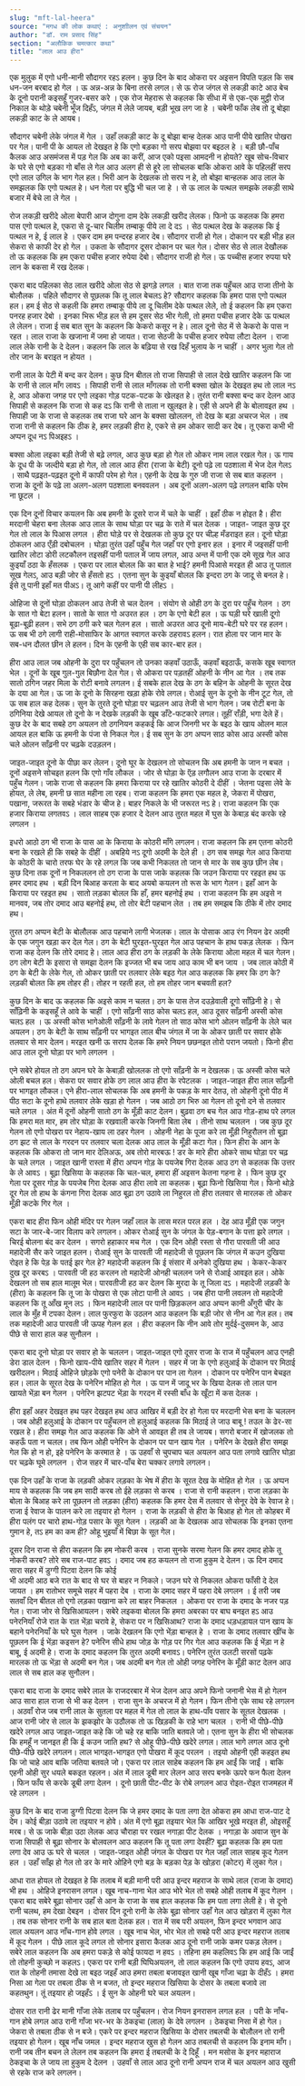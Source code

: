 ```yaml
---
slug: "mft-lal-heera"
source: "मगध की लोक कथाएं : अनुशाीलन एवं संचयन"
author: "डॉ. राम प्रसाद सिंह"
section: "अलौकिक चमत्‍कार कथा"
title: "लाल आउ हीरा"
---
```

एक मुलुक में एगो धनी-मानी सौदागर रहऽ हलन। कुछ दिन के बाद ओकरा पर अइसन विपति पड़ल कि सब धन-जन बरबाद हो गेल । ऊ अन्न-अन्न के बिना तरसे लगल। से ऊ रोज जंगल से लकड़ी काटे आउ बेच के दूनो परानी कइसहूँ गुजर-बसर करे । एक रोज मेहरारू से कहलक कि सीधा में से एक-एक मुट्ठी रोज निकाल के थोड़े चबेनी भूँज दिहँऽ, जंगल में लेले जायब, बड़ी भूख लग जा हे । चबेनी फाँक लेब तो दू बोझा लकड़ी काट के ले आयब। 

सौदागर चबेनी लेके जंगल में गेल । उहाँ लकड़ी काट के दू बोझा बान्ह देलक आउ पानी पीये खातिर पोखरा पर गेल। पानी पी के आयल तो देखइत हे कि एगो बड़का गो सरप बोझवा पर बइठल हे । बड़ी छौ-पाँच कैलक आउ असमंजस में पड़ गेल कि अब का करीं, आज एको पइसा आमदनी न होयते? खूब सोच-विचार के घरे से एगो बड़का गो बाँस ले गेल आउ अलग ही से हूरे ला सोचलक बाकि ओकरा आवे के पहिलहीं सरप एगो लाल उगिल के भाग गेल हल। भिरी आन के देखलक तो सरप न हे, तो बोझा बान्हलक आउ लाल के समझलक कि एगो पत्थल हे। धन गेला पर बुद्धि भी चल जा हे । से ऊ लाल के पत्थल समझके लकड़ी साथे बजार में बेचे ला ले गेल । 

रोज लकड़ी खरीदे ओला बेपारी आज दोगुना दाम देके लकड़ी खरीद लेलक। फिनो ऊ कहलक कि हमरा पास एगो पत्थल हे, एकरा से दू-चार चिलीम तम्बाकू पीये ला दे दऽ । सेठ पत्थल देख के कहलक कि ई पत्थल न हे, ई लाल हे । एकर दाम हम पन्दरह हजार देब। सौदागर राजी हो गेल। दोकान पर बड़ी भीड़ हल सेकरा से काफी देर हो गेल । उकता के सौदागर दूसर दोकान पर चल गेल। दोसर सेठ से लाल देखौलक तो ऊ कहलक कि हम एकरा पचीस हजार रुपेया देबो। सौदागर राजी हो गेल। ऊ पच्चीस हजार रुपया घरे लान के बकसा में रख देलक। 

एकरा बाद पहिलका सेठ लाल खरीदे ओला सेठ से झगड़े लगल । बात राजा तक पहुँचल आउ राजा तीनो के बोलौलक । पहिले सौदागर से पूछलक कि तू लाल बेचलऽ हे? सौदागर कहलक कि हमरा पास एगो पत्थल हल। हम ई सेठ से कहली कि हमरा तम्बाकू पीये ला दू चिलीम देके पत्थल लेले, तो ई कहलन कि हम एकरा पनरह हजार देबो । इनका भिरू भीड़ हल से हम दूसर सेठ भीर गेली, तो हमरा पचीस हजार देके ऊ पत्थल ले लेलन। राजा ई सब बात सुन के कहलन कि केकरो कसूर न हे। लाल दूनो सेठ में से केकरो के पास न रहत । लाल राजा के खजाना में जमा हो जायत। राजा सेठजी के पचीस हजार रुपेया लौटा देलन । राजा लाल लेके रानी के दे देलन। कहलन कि लाल के बढ़िया से रख दिहँ भुलाय के न चाहीं । अगर भुला गेल तो तोर जान के बराइत न होयत । 

रानी लाल के पेटी में बन्द कर देलन। कुछ दिन बीतल तो राजा सिपाही से लाल देखे खातिर कहलन कि जा के रानी से लाल माँग लावऽ । सिपाही रानी से लाल माँगलक तो रानी बक्सा खोल के देखइत हथ तो लाल नऽ हे, आउ ओकरा जगह पर एगो लइका गोड़ पटक-पटक के खेलइत हे। तुरंत रानी बक्सा बन्द कर देलन आउ सिपाही से कहलन कि राजा से कह दऽ कि रानी से ताला न खुलइत हे। एही से अपने ही के बोलावइत हथ । सिपाही जा के राजा से कहलक तब राजा घरे आन के बक्सा खोललन, तो देख के बड़ा अचरज भेल । तब राजा रानी से कहलन कि ठीक हे, हमर लड़की हीरा हे, एकरे से हम ओकर सादी कर देब। तू एकरा कभी भी अप्पन दूध नऽ पिअइहऽ । 

बक्सा ओला लइका बड़ी तेजी से बढ़े लगल, आउ कुछ बड़ा हो गेल तो ओकर नाम लाल रखल गेल। ऊ गाय के दूध पी के जल्दीये बड़ा हो गेल, तो लाल आउ हीरा (राजा के बेटी) दूनो पढ़े ला पठशाला में भेज देल गेलऽ । साथै पढ़इत-पढ़इत दूनो में काफी परेम हो गेल। एहनी के देख के गुरु जी राजा से सब बात कहलन । राजा के दूनों के पढ़े ला अलग-अलग पठशाला बनववलन । अब दूनों अलग-अलग पढ़े लगलन बाकि परेम ना छूटल । 

एक दिन दूनों विचार कयलन कि अब हमनी के दूसरे राज में चले के चाहीं । इहाँ ठीक न होइत है। हीरा मरदानी चेहरा बना लेलक आउ लाल के साथ घोड़ा पर चढ़ के राते में चल देलक । जाइत- जाइत कुछ दूर गेल तो लाल के पिआस लगल । हीरा घोड़े पर से देखलक तो कुछ दूर पर चील्ह मँडराइत हल। दूनो घोड़ा ठोकलन आउ एँड़ी दबोचलन । घोड़ा तुरंत उहाँ पहुँच गेल जहाँ पर एगो इनार हल । इनार में जइसहीं पानी खातिर लोटा डोरी लटकौलन तइसहीं पानी पताल में जाय लगल, आउ अन्त में पानी एक दमे सूख गेल आउ कुइयाँ ठठा के हँसलक । एकरा पर लाल बोलल कि का बात हे भाई? हमनी पिआसे मरइत ही आउ तू पताल सूख गेलऽ, आउ बड़ी जोर से हँसतो हऽ । एतना सुन के कुइयाँ बोलल कि इन्दरा ठग के जादू से बनल हे। ईसे तू पानी इहाँ मत पीअऽ। तू आगे कहीं पर पानी पी लीहऽ । 

ओहिजा से दूनों घोड़ा ठोकलन आउ तेजी से चल देलन । संयोग से ओही ठग के दुरा पर पहुँच गेलन । ठग के सात गो बेटा हलन। सातो के सात गो अउरत हल । ठग के एगो बेटी हल । ऊ घड़ी घरे खाली दूगो बूढा-बूढ़ी हलन। सभे ठग ठगी करे चल गेलन हल । सातो अउरत आउ दूनो माय-बेटी घरे पर रह हलन। ऊ सब भी ठगे लागी राही-मोसाफिर के आगत स्वागत करके ठहरावऽ हलन। रात होला पर जान मार के सब-धन दौलत छीन ले हलन। दिन के एहनी के एही सब कार-बार हल। 

हीरा आउ लाल जब ओहनी के दुरा पर पहुँचलन तो उनका कहवाँ उठाऊँ, कहवाँ बइठाऊँ, कसके खूब स्वागत भेल । दूनों के खूब गुल-गुल बिछौना देल गेल। से ओकरा पर पड़तहीं ओहनी के नीन आ गेल । तब तक सातो ठगिन जहर मिला के रोटी बनावे लगलन। ई सबके हाल देख के ठग के बहिन के ओहनी के सूरत देख के दया आ गेल। ऊ जा के दूनो के सिरहना खड़ा होके रोवे लगल। रोआई सुन के दूनो के नीन टूट गेल, तो ऊ सब हाल कह देलक। सुन के तुरते दूनो घोड़ा पर चढ़लन आउ तेजी से भाग गेलन। जब रोटी बना के ठगिनिया देखे आयल तो दूनो के न देखके लड़की के खूब डाँटे-फटकारे लगल। तूहीं राँड़ी, भगा देले हें। कुछ देर के बाद सबहे ठग अयलन तो ठगनियन कहकई कि आज जिनगी भर के बइठ के खाय ओलन माल आयल हल बाकि ऊ हमनी के पंजा से निकल गेल। ई सब सुन के ठग अप्पन साठ कोस आउ अस्सी कोस चले ओलन साँढ़नी पर चढ़के दउड़लन। 

जाइत-जाइत दूनो के पीछा कर लेलन। दूनो घूर के देखलन तो सोचलन कि अब हमनी के जान न बचत । दूनों अइसने सोचइत हलन कि एगो गाँव लौकल । जोर से घोड़ा के ऍड़ लगौलन आउ राजा के दरबार में पहुँच गेलन। जाके राजा से कहलन कि हमरा किराया पर रहे खातिर कोठरी दे दीहीं । जेतना पइसा लेवे के होयत, ले लेब, हमनी छ सात महीना ला रहब। राजा कहलन कि हमरा एक महल हे, जेकरा में पोखरा, पखाना, जरूरत के सबहे भंडार के चीज हे। बाहर निकले के भी जरूरत नऽ हे। राजा कहलन कि एक हजार किराया लगतवऽ । लाल साहब एक हजार दे देलन आउ तुरत महल में घुस के केबाड़ बंद करके रहे लगलन । 

इधरो आठो ठग भी राजा के पास आ के किराया के कोठरी माँगे लगलन। राजा कहलन कि हम एतना कोठरी बना के रखले ही कि सबहे के दीहीं । अबहिये नऽ दूगो अदमी के देले ही । ठग सब समझ गेल आउ किराया के कोठरी के चारो तरफ घेर के रहे लगल कि जब कभी निकलत तो जान से मार के सब कुछ छीन लेब। कुछ दिना तक दूनों न निकललन तो ठग राजा के पास जाके कहलक कि जउन किराया पर रहइत हथ ऊ हमर दमाद हथ । बड़ी दिन बिआह करला के बाद अयबो कयलन तो रूस के भाग गेलन। इहाँ आन के किराया पर रहइत हथ । सातो लड़का बोलल कि हाँ, हमर बहनोई हथ । राजा कहलन कि हम अइसे न मानवव, जब तोर दमाद आउ बहनोई हथ, तो तोर बेटी पहचान लेत । तब हम समझब कि ठीके में तोर दमाद हथ। 

तुरत ठग अप्पन बेटी के बोलौलक आउ पहचाने लागी भेजलक। लाल के पोसाक आउ रंग नियन ढेर अदमी के एक जगुन खड़ा कर देल गेल। ठग के बेटी घुरइत-घुरइत गेल आउ पहचान के हाथ पकड़ लेलक । फिन राजा कह देलन कि तोरे दमाद हे। लाल आउ हीरा ठग के लड़की के लेके किराया ओला महल में चल गेलन। ठग लोग बेटी के इसारा से समझा देलन कि इज्जत भी बच जाय आउ काम भी बन जाय । जब लाल कोठी में ठग के बेटी के लेके गेल, तो ओकर छाती पर तलवार लेके बइठ गेल आउ कहलक कि हमर कि ठग के? लड़की बोलत कि हम तोहर ही। तोहर न रहती हल, तो हम तोहर जान बचवती हल? 

कुछ दिन के बाद ऊ कहलक कि अइसे काम न चलत। ठग के पास तेज दउड़ेवाली दूगो साँढ़िनी हे। से साँढ़िनी के कइसहूँ ले आवे के चाहीं । एगो साँढ़नी साठ कोस चलऽ हल, आउ दूसर साँढ़नी अस्सी कोस चलऽ हल । ऊ अस्सी कोस भागेओली साँढ़नी के लावे गेलन तो साठ कोस भागे ओलन साँढ़नी के लेले चल अयलन। ठग के बेटी के साथ साँढ़नी पर भागइत लाल बीच जंगल में जा के ओकर छाती पर सवार होके तलवार से मार देलन। मरइत खनी ऊ सराप देलक कि हमरे नियन छछनइत तोरो परान जयतो। फिनो हीरा आउ लाल दूनो घोड़ा पर भागे लगलन । 

एने सबेरे होयल तो ठग अपन घरे के केबाड़ी खोललक तो एगो साँढ़नी के न देखलक। ऊ अस्सी कोस चले ओली बचल हल। सेकरा पर सवार होके ठग लाल आउ हीरा के रपेटलक । जाइत-जाइत हीरा लाल साँढ़नी पर भागइत लौकल। एने हीरा-लाल सोचलक कि अब हमनी के पकड़ के मार देतउ, तो ओहनी दूनो पीठ में पीठ सटा के दूनो हाथे तलवार लेके खड़ा हो गेलन । जब आठो ठग भिरु आ गेलन तो दूनो दने से तलवार चले लगल । अंत में दूनों ओहनी सातो ठग के मूँड़ी काट देलन। बुढ़वा ठग बच गेल आउ गोड़-हाथ परे लगल कि हमरा मत मार, हम तोर घोड़ा के रखवाली करके जिनगी बिता लेब । तीनो साथ चललन । जब कुछ दूर गेलन तो एगो पोखरा पर नेहाय-खाय ला ठहर गेलन । ओहनी नेहा के पूजा करे ला मूँड़ी निहुरौलन तो बूढ़ा ठग झट से लाल के गरदन पर तलवार चला देलक आउ लाल के मूँड़ी कटा गेल। फिन हीरा के आन के कहलक कि ओकरा तो जान मार देलिअऊ, अब तोरो मारबऊ ! डर के मारे हीरा ओकरे साथ घोड़ा पर चढ़ के चले लगल । जाइत खानी रास्ता में हीरा अप्पन गोड़ के पयजेब गिरा देलक आउ ठग से कहलक कि उत्तर के ले आवऽ । बूढ़ा खिसिया के कहलक कि चल-चल, हमारा हीं अइसन केतना गहना हे । फिन कुछ दूर गेला पर दूसर गोड़ के पयजेब गिरा देलक आउ हीरा लावे ला कहलक। बूढ़ा फिनो खिसिया गेल। फिनो थोड़े दूर गेल तो हाथ के कंगना गिरा देलक आठ बूढ़ा ठग उठावे ला निहुरल तो हीरा तलवार से मारलक तो ओकर मूँड़ी कटके गिर गेल । 

एकरा बाद हीरा फिन ओही मंदिर पर गेलन जहाँ लाल के लास मरल परल हल । देह आउ मूँड़ी एक जगुन सटा के जार-बे-जार विलाप करे लगलन। ओकर रोआई सुन के जंगल के पेड़-बगान के पत्ता झरे लगल । चिरई बोलना बंद कर देलन । सगरो हहाकार मच गेल । एक दिन ओही रस्ता से गौरा पारवती जी आउ महादेजी सैर करे जाइत हलन। रोआई सुन के पारवती जी महादेजी से पूछलन कि जंगल में कउन दुखिया रोइत हे कि पेड़ के पतई झर गेल हे? महादेजी कहलन कि ई संसार में अनेको दुखिया हथ । केकर-केकर दुख दूर करबऽ । पारवती जी हठ करलन तो महादेजी ओनही चललन जने से रोआई आवइत हल। ओके देखलन तो सब हाल मालूम भेल। पारवतीजी हठ कर देलन कि मुरदा के तू जिला दऽ । महादेजी लड़की के (हीरा) के कहलन कि तू जा के पोखरा से एक लोटा पानी ले आवऽ । जब हीरा पानी लवलन तो महादेजी कहलन कि तू आँख मून लऽ । फिन महादेजी लाल पर पानी छिड़कलन आउ अप्पन कानी अँगुरी चीर के लाल के मुँह में टपका देलन। लाल फुरफुरा के उठलन आउ कहलन कि बड़ी जोर से नीन आ गेल हल। तब तक महादेजी आउ पारवती जी ऊपह गेलन हल । हीरा कहलन कि नीन आवे तोर मुर्दई-दुसमन के, आउ पीछे से सारा हाल कह सुनौलन । 

एकरा बाद दूनो घोड़ा पर सवार हो के चललन। जाइत-जाइत एगो दूसर राजा के राज में पहुँचलन आउ एनही डेरा डाल देलन । फिनो खाय-पीये खातिर सहर में गेलन । सहर में जा के एगो हलुआई के दोकान पर मिठाई खरीदलन। मिठाई ओहिजे छोड़के एगो पनेरी के दोकान पर पान ला गेलन । दोकान पर पनेरिन पान बेचइत हल। लाल के सूरत देख के पनेरिन मोहित हो गेल । ऊ पान में जादू भर के खिया देलक तो लाल पान खायते भेंड़ा बन गेलन । पनेरिन झटपट भेंड़ा के गरदन में रस्सी बाँध के खूँटा में कस देलक । 

हीरा इहाँ अहर देखइत हथ पहर देखइत हथ आउ आखिर में बड़ी देर हो गेला पर मरदानी भेस बना के चललन । जब ओही हलुआई के दोकान पर पहुँचलन तो हलुआई कहलक कि मिठाई ले जाउ बाबू ! तउल के ढेर-सा रखल हे। हीरा समझ गेल आउ कहलक कि ओने से आवइत ही तब ले जायब। सगरो बजार में खोजलक तो कहऊँ पता न चलल। तब फिन ओही पनेरिन के दोकान पर पान खाय गेल । पनेरिन के देखते हीरा समझ गेल कि हो न हो, इहे पनेरिन के करमात हे । ऊ उहवाँ से चुपचाप चल अयलन आउ पता लगावे खातिर घोड़ा पर चढ़के घूमे लगलन । रोज सहर में चार-पाँच बेरा चक्कर लगावे लगलन। 

एक दिन उहाँ के राजा के लड़की ओकर लड़का के भेष में हीरा के सूरत देख के मोहित हो गेल । ऊ अप्पन माय से कहलक कि जब हम सादी करब तो ईहे लड़का से करब । राजा से रानी कहलन। राजा लड़का के बोला के बिआह करे ला पूछलन तो लड़का (हीरा) कहलक कि हमर देस में तलवार से सेनूर देवे के रेवाज हे। राजा ई रेवाज के पालन करे ला तइयार हो गेलन । राजा के लड़की से हीरा के बिआह हो गेल तो कोहबर में हीरा पलंग पर चारो हाथ-गोड़ पसार के सूत गेलन । लड़की आ के देखलक आउ सोचलक कि इनका एतना गुमान हे, तऽ हम का कम ही? ओहू भुइयाँ में बिछा के सूत गेल। 

दूसर दिन राजा से हीरा कहलन कि हम नोकरी करब । राजा सुनके सरमा गेलन कि हमर दमाद होके तू नोकरी करब? तोरे सब राज-पाट हवऽ । दमाद जब हठ कयलन तो राजा हुकुम दे देलन। ऊ दिन दमाद सारा सहर में डुग्गी पिटवा देलन कि कोई  
भी अदमी आठ बजे रात के बाद से घर से बाहर न निकले। जउन घरे से निकलत ओकरा फाँसी दे देल जायत । हम रातोभर समूचे सहर में पहरा देब । राजा के दमाद सहर में पहरा देबे लगलन । ई तरी जब सतवाँ दिन बीतल तो एगो लड़का पखाना करे ला बाहर निकलल । ओकरा पर राजा के दमाद के नजर पड़ गेल। राजा जोर से खिसिआयलन। सबेरे लइकवा बोलल कि हमरा अबरका पर बाघ बनइत हऽ आउ पनेरनियाँ रोजे रात के रात भेंड़ा चरावे हे, सेकरा पर न खिसिआथ? राजा के दमाद धड़धड़ायल पान खाय के बहाने पनेरनियाँ के घरे घुस गेलन । जाके देखलन कि एगो भेंड़ा बान्हल हे । राजा के दमाद तलवार खींच के पूछलन कि ई भेंड़ा कइसन हे? पनेरिन सीधे हाथ जोड़ के गोड़ पर गिर गेल आउ कहलक कि ई भेंड़ा न हे बाबू, ई अदमी हे। राजा के दमाद कहलन कि तुरत अदमी बनावऽ। पनेरिन तुरंत उलटी सरसों पढ़के मारलक तो ऊ भेंड़ा से अदमी बन गेल। जब अदमी बन गेल तो ओही जगह पनेरिन के मूँड़ी काट देलन आउ लाल से सब हाल कह सुनौलन। 

एकरा बाद राजा के दमाद सबेरे लाल के राजदरबार में भेज देलन आउ अपने फिनो जनानी भेस में हो गेलन आउ सारा हाल राजा से भी कह देलन । राजा सुन के अचरज में हो गेलन। फिन तीनो एके साथ रहे लगलन । अठवाँ रोज जब रानी लाल के सुतला पर महल में गेल तो लाल के हाथ-पाँव पसार के सूतल देखलक । आज रानी जोर से लाल के झकझोर के उठौलक तो ऊ खिड़की के राहे भाग चलल । रानी भी पीछे-पीछे खदेरे लगल आउ जाइत-जाइत कहे कि जो चहे रह बाकि जाति बतवले जो। एतना सुन के हीरा भी सोचलक कि हमहूँ न जानइत ही कि ई कउन जाति हथ? से ओहू पीछे-पीछे खदेरे लगल। लाल भागे लगल आउ दूनो पीछे-पीछे खदेरे लगलन। लाल भागइत-भागइत एगो पोखरा में कूद परलन । तइयो ओहनी एही कहइत हथ कि जो चाहे आव बाकि जतिया बतवले जो। एकरा पर लाल साहेब कहलन कि हम आईं कि जाईं । बाकि एहनी ओही सुर धयले बकइत रहलन। अंत में लाल डूबी मार लेलन आउ सरप बनके ऊपरे फन फैला देलन । फिन फाँय से करके डूबी लगा देलन । दूनो छाती पीट-पीट के रोबे लगलन आउ रोइत-रोइत राजमहल में रहे लगलन । 

कुछ दिन के बाद राजा डुग्गी पिटवा देलन कि जे हमर दमाद के पता लगा देत ओकरा हम आधा राज-पाट दे देम। कोई बीड़ा उठावे ला तइयार न होवे। अंत में एगो बूढ़ा तइयार भेल कि आखिर भूखे मरइत ही, ओइसहूँ मरब। से ऊ जाके बीड़ा उठा लेलक आउ चौराहा पर रखल नगाड़ा पीट देलक । नगाड़ा के अवाज सुन के राजा सिपाही से बूढ़ा सोनार के बोलवलन आउ कहलन कि तू पता लगा देवहीं? बूढ़ा कहलक कि हम पता लगा देव आउ ऊ घरे से चलल । जाइत-जाइत ओही जंगल के पोखरा पर गेल जहाँ लाल साहब कूद गेलन हल । उहाँ साँझ हो गेल तो डर के मारे ओहिने एगो बड़ के बड़का पेड़ के खोड़रा (कोटर) में लुका गेल। 

आधा रात होयल तो देखइत हे कि तलाब में बड़ी मानी परी आउ इन्दर महराज के साथे लाल (राजा के दमाद) भी हथ । ओहिजे इनरासन लगल। खूब नाच-गाना भेल आउ भोरे भेल तो सबहे ओही तलाब में कूद गेलन । एकरा बाद सबेरे बूढ़ा सोनार उहाँ से आन के राजा के सब हाल कहलक कि हम पता लगा लेली हे। से दूनो रानी चलथ, हम देखा देबइन । दोसर दिन दूनो रानी के लेके बूढ़ा सोनार उहाँ गेल आउ खोड़रा में लुका गेल । तब तक सोनार रानी के सब हाल बता देलक हल। रात में सब परी अयलन, फिन इन्दर भगवान आउ लाल अयलन आउ नाँच-गान होवे लगल । खूब नाच भेल, भोर भेल तो सबहे परी आउ इन्दर महराज तलाब में कूद गेलन । पीछे लाल कूदे लगल तो सोनार इसारा कैलक आउ दूनो रानी जाके कमर पकड़ लेलन। सबेरे लाल कहलन कि अब हमरा पकड़े से कोई फायदा न हवऽ । तहिना हम कहलिवऽ कि हम आई कि जाईं तो तोहनी कुच्छो न कहलऽ। एकरा पर रानी बड़ी घिघिअयलन, तो लाल कहलन कि एगो उपाय हवऽ, आज रात के तोहनी तमासा देखे ला बइठ जइहँ आउ हमरा तबला बजावइत खानी खूब गाँजा चढ़ा के दीहँऽ । हमरा निसा आ गेला पर तबला ठीक से न बजत, तो इन्दर महराज खिसिया के दोसर के तबला बजावे ला कहतथुन। तूं तइयार हो जइहँऽ । ई सुन के ओहनी घरे चल अयलन।
 
दोसर रात रानी ढेर मानी गाँजा लेके तलाब पर पहुँचलन। रोज नियन इनरासन लगल हल । परी के नाँच-गान होबे लगल आउ रानी गाँजा भर-भर के ठेकइचा (लाल) के देवे लगलन । ठेकइचा निसा में हो गेल। जेकरा से तबला ठीक से न बजे। एकरे पर इन्दर महराज खिसिया के दोसर तबलची के बोलौलन तो रानी तइयार हो गेलन। खूब नाँच जमल । इन्दर महराज खुस हो गेलन आउ तबलची से कहलन कि इनाम माँग। रानी जब तीन बचन ले लेलन तब कहलन कि हमरा ई तबलची के दे दिहूँ । मन मसोस के इनर महाराज ठेकइचा के ले जाय ला हुकुम दे देलन । उहवाँ से लाल आउ दूनो रानी अप्पन राज में चल अयलन आउ खुसी से रहके राज करे लगलन। 
